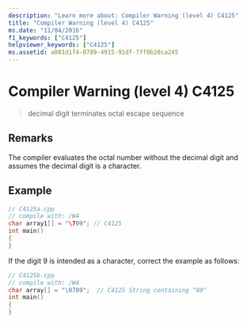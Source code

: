 ```yaml
---
description: "Learn more about: Compiler Warning (level 4) C4125"
title: "Compiler Warning (level 4) C4125"
ms.date: "11/04/2016"
f1_keywords: ["C4125"]
helpviewer_keywords: ["C4125"]
ms.assetid: a081d1f4-0789-4915-91df-7ff0b28ca245
---
```

# Compiler Warning (level 4) C4125

> decimal digit terminates octal escape sequence

## Remarks

The compiler evaluates the octal number without the decimal digit and assumes the decimal digit is a character.

## Example

```cpp
// C4125a.cpp
// compile with: /W4
char array1[] = "\709"; // C4125
int main()
{
}
```

If the digit 9 is intended as a character, correct the example as follows:

```cpp
// C4125b.cpp
// compile with: /W4
char array[] = "\0709";  // C4125 String containing "89"
int main()
{
}
```
